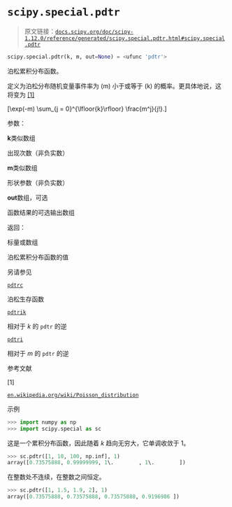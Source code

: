 # `scipy.special.pdtr`

> 原文链接：[`docs.scipy.org/doc/scipy-1.12.0/reference/generated/scipy.special.pdtr.html#scipy.special.pdtr`](https://docs.scipy.org/doc/scipy-1.12.0/reference/generated/scipy.special.pdtr.html#scipy.special.pdtr)

```py
scipy.special.pdtr(k, m, out=None) = <ufunc 'pdtr'>
```

泊松累积分布函数。

定义为泊松分布随机变量事件率为 \(m\) 小于或等于 \(k\) 的概率。更具体地说，这将变为 [[1]](#rab0ab6363cd8-1)

\[\exp(-m) \sum_{j = 0}^{\lfloor{k}\rfloor} \frac{m^j}{j!}.\]

参数：

**k**类似数组

出现次数（非负实数）

**m**类似数组

形状参数（非负实数）

**out**数组，可选

函数结果的可选输出数组

返回：

标量或数组

泊松累积分布函数的值

另请参见

[`pdtrc`](https://docs.scipy.org/doc/scipy-1.12.0/reference/generated/scipy.special.pdtrc.html#scipy.special.pdtrc "scipy.special.pdtrc")

泊松生存函数

[`pdtrik`](https://docs.scipy.org/doc/scipy-1.12.0/reference/generated/scipy.special.pdtrik.html#scipy.special.pdtrik "scipy.special.pdtrik")

相对于 *k* 的 `pdtr` 的逆

[`pdtri`](https://docs.scipy.org/doc/scipy-1.12.0/reference/generated/scipy.special.pdtri.html#scipy.special.pdtri "scipy.special.pdtri")

相对于 *m* 的 `pdtr` 的逆

参考文献

[1]

[`en.wikipedia.org/wiki/Poisson_distribution`](https://en.wikipedia.org/wiki/Poisson_distribution)

示例

```py
>>> import numpy as np
>>> import scipy.special as sc 
```

这是一个累积分布函数，因此随着 *k* 趋向无穷大，它单调收敛于 1。

```py
>>> sc.pdtr([1, 10, 100, np.inf], 1)
array([0.73575888, 0.99999999, 1\.        , 1\.        ]) 
```

在整数处不连续，在整数之间恒定。

```py
>>> sc.pdtr([1, 1.5, 1.9, 2], 1)
array([0.73575888, 0.73575888, 0.73575888, 0.9196986 ]) 
```

